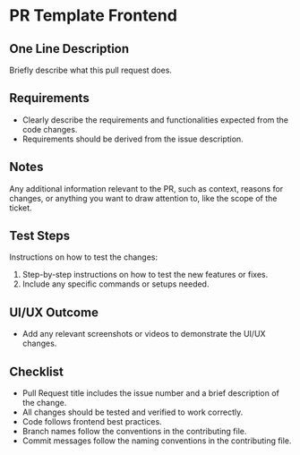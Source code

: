 # PR Template Frontend

## One Line Description
Briefly describe what this pull request does.

## Requirements
- Clearly describe the requirements and functionalities expected from the code changes.
- Requirements should be derived from the issue description.

## Notes
Any additional information relevant to the PR, such as context, reasons for changes, or anything you want to draw attention to, like the scope of the ticket.

## Test Steps
Instructions on how to test the changes:
1. Step-by-step instructions on how to test the new features or fixes.
2. Include any specific commands or setups needed.

## UI/UX Outcome
- Add any relevant screenshots or videos to demonstrate the UI/UX changes.

## Checklist
- Pull Request title includes the issue number and a brief description of the change.
- All changes should be tested and verified to work correctly.
- Code follows frontend best practices.
- Branch names follow the conventions in the contributing file.
- Commit messages follow the naming conventions in the contributing file.